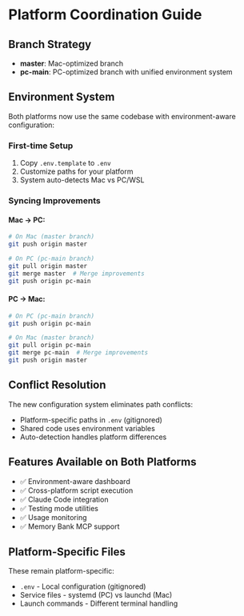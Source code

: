 # Platform Coordination Guide

## Branch Strategy

- **master**: Mac-optimized branch
- **pc-main**: PC-optimized branch with unified environment system

## Environment System

Both platforms now use the same codebase with environment-aware configuration:

### First-time Setup
1. Copy `.env.template` to `.env`
2. Customize paths for your platform
3. System auto-detects Mac vs PC/WSL

### Syncing Improvements

#### Mac → PC:
```bash
# On Mac (master branch)
git push origin master

# On PC (pc-main branch)  
git pull origin master
git merge master  # Merge improvements
git push origin pc-main
```

#### PC → Mac:
```bash
# On PC (pc-main branch)
git push origin pc-main

# On Mac (master branch)
git pull origin pc-main  
git merge pc-main  # Merge improvements
git push origin master
```

## Conflict Resolution

The new configuration system eliminates path conflicts:
- Platform-specific paths in `.env` (gitignored)
- Shared code uses environment variables
- Auto-detection handles platform differences

## Features Available on Both Platforms

- ✅ Environment-aware dashboard
- ✅ Cross-platform script execution
- ✅ Claude Code integration
- ✅ Testing mode utilities
- ✅ Usage monitoring
- ✅ Memory Bank MCP support

## Platform-Specific Files

These remain platform-specific:
- `.env` - Local configuration (gitignored)
- Service files - systemd (PC) vs launchd (Mac)
- Launch commands - Different terminal handling
